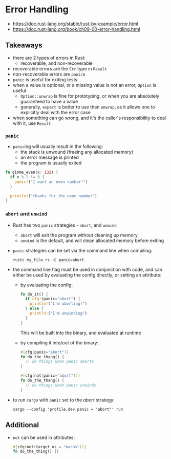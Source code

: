 # Error Handling

- https://doc.rust-lang.org/stable/rust-by-example/error.html
- https://doc.rust-lang.org/book/ch09-00-error-handling.html

## Takeaways

- there are 2 types of errors in Rust:
  - recoverable, and non-recoverable
- recoverable errors are the `Err` type in `Result`
- non-recoverable errors are `panic`s
- `panic` is useful for exiting tests
- when a value is optional, or a missing value is not an error, `Option` is
  useful
  - `Option::unwrap` is fine for prototyping, or when you are absolutely
    guaranteed to have a value
  - generally, `expect` is better to use than `unwrap`, as it allows one to
    explicitly deal with the error case
- when something can go wrong, and it's the caller's responsibility to deal with
  it, use `Result`

### `panic`

- `panic`ing will usually result in the following:
  - the stack is unwound (freeing any allocated memory)
  - an error message is printed
  - the program is usually exited

```rust
fn gimme_even(x: i32) {
  if x % 2 != 0 {
    panic!("I want an even number!")
  }

  println!("thanks for the even number")
}
```

### `abort` and `unwind`

- Rust has two `panic` strategies - `abort`, and `unwind`
  - `abort` will exit the program without cleaning up memory
  - `unwind` is the default, and will clean allocated memory before exiting
- `panic` strategies can be set via the command line when compiling:

  ```shell
  rustc my_file.rs -C panic=abort
  ```

- the command line flag must be used in conjunction with code, and can either be
  used by evaluating the config directly, or setting an attribute:

  - by evaluating the config:

    ```rust
    fn do_it() {
      if cfg!(panic="abort") {
        println!("I'm aborting!")
      } else {
        println!("I'm unwinding")
      }
    }
    ```

    This will be built into the binary, and evaluated at runtime

  - by compiling it into/out of the binary:

    ```rust
    #[cfg(panic="abort")]
    fn do_the_thang() {
      // do things when panic aborts
    }

    #[cfg(not(panic="abort"))]
    fn do_the_thang() {
      // do things when panic unwinds
    }
    ```

- to run `cargo` with `panic` set to the _abort_ strategy:

  ```shell
  cargo --config 'profile.dev.panic = "abort"' run
  ```

## Additional

- `not` can be used in attributes:

  ```rust
  #[cfg(not(target_os = "macos"))]
  fn do_the_thing() {}
  ```
